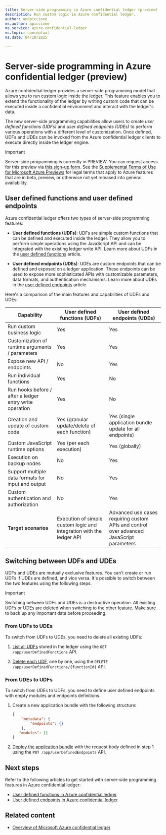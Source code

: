 ```yaml
---
title: Server-side programming in Azure confidential ledger (preview)
description: Run custom logic in Azure confidential ledger.
author: andpiccione
ms.author: apiccione
ms.service: azure-confidential-ledger
ms.topic: conceptual
ms.date: 04/18/2025

---
```


# Server-side programming in Azure confidential ledger (preview)

Azure confidential ledger provides a server-side programming model that allows you to run custom logic inside the ledger. This feature enables you to extend the functionality of the ledger by writing custom code that can be executed inside a confidential environment and interact with the ledger's data.

The new server-side programming capabilities allow users to create _user defined functions (UDFs)_ and _user defined endpoints (UDEs)_ to perform various operations with a different level of customization. Once defined, UDFs and UDEs can be invoked from the Azure confidential ledger clients to execute directly inside the ledger engine.  

> [!IMPORTANT]
> Server-side programming is currently in PREVIEW.
> You can request access for this preview via [this sign-up form](https://aka.ms/ACL2025Preview).
> See the [Supplemental Terms of Use for Microsoft Azure Previews](https://azure.microsoft.com/support/legal/preview-supplemental-terms/) for legal terms that apply to Azure features that are in beta, preview, or otherwise not yet released into general availability.

## User defined functions and user defined endpoints

Azure confidential ledger offers two types of server-side programming features:

- **User defined functions (UDFs)**: UDFs are simple custom functions that can be defined and executed inside the ledger. They allow you to perform simple operations using the JavaScript API and can be integrated with the existing ledger write API. Learn more about UDFs in the [user defined functions](./user-defined-functions.md) article. 

- **User defined endpoints (UDEs)**: UDEs are custom endpoints that can be defined and exposed on a ledger application. These endpoints can be used to expose more sophisticated APIs with customizable parameters, data formats, and authentication mechanisms. Learn more about UDEs in the [user defined endpoints](./user-defined-endpoints.md) article.

Here's a comparison of the main features and capabilities of UDFs and UDEs:  

| Capability                                     | User defined functions (UDFs)                                                                 | User defined endpoints (UDEs)                                                              |
|--------------------------------------|---------------------------------------------------------------------------------------|----------------------------------------------------------------------------------------|
| Run custom business logic            | Yes                                                                                   | Yes                                                                                     |
| Customization of runtime arguments / parameters  | Yes                                                                                   | Yes                                                                                     |
| Expose new API / endpoints           | No                                                                                   | Yes                                                                                     |
| Run individual functions             | Yes                                                                                   | No                                                                                     |
| Run hooks before / after a ledger entry write operation  | Yes                                                                                    | No                                    |
| Creation and update of custom code   | Yes (granular update/delete of each function)                                         | Yes (single application bundle update for all endpoints)                                                                         |
| Custom JavaScript runtime options    | Yes (per each execution)                                                              | Yes (globally)                                                                                     |
| Execution on backup nodes        | No                                                                                    | Yes                                                                                    |
| Support multiple data formats for input and output  | No                                                                                   | Yes                                                                                     |
| Custom authentication and authorization  | No                                                                                   | Yes                                                                                     |
| **Target scenarios**                     | Execution of simple custom logic and integration with the ledger API                  | Advanced use cases requiring custom APIs and control over advanced JavaScript parameters    |


## Switching between UDFs and UDEs

UDFs and UDEs are mutually exclusive features. You can't create or run UDFs if UDEs are defined, and vice versa. It's possible to switch between the two features using the following steps.

> [!IMPORTANT]
> Switching between UDFs and UDEs is a destructive operation. All existing UDFs or UDEs are deleted when switching to the other feature. Make sure to back up any important data before proceeding.

### From UDFs to UDEs

To switch from UDFs to UDEs, you need to delete all existing UDFs:

1. [List all UDFs](./user-defined-functions.md#list-udfs) stored in the ledger using the `GET /app/userDefinedFunctions` API.

2. [Delete each UDF](./user-defined-functions.md#delete-a-udf), one by one, using the `DELETE /app/userDefinedFunctions/{functionId}` API.

### From UDEs to UDFs

To switch from UDEs to UDFs, you need to define user defined endpoints with empty modules and endpoints definitions.

1. Create a new application bundle with the following structure:
   
    ```json
    {
        "metadata": {
            "endpoints": {}
        }, 
       "modules": []
    }
    ```

2. [Deploy the application bundle](./user-defined-endpoints.md#deploy-the-application) with the request body defined in step 1 using the `PUT /app/userDefinedEndpoints` API.

## Next steps

Refer to the following articles to get started with server-side programming features in Azure confidential ledger:

- [User defined functions in Azure confidential ledger](./user-defined-functions.md)
- [User defined endpoints in Azure confidential ledger](./user-defined-endpoints.md)

## Related content

- [Overview of Microsoft Azure confidential ledger](overview.md)
